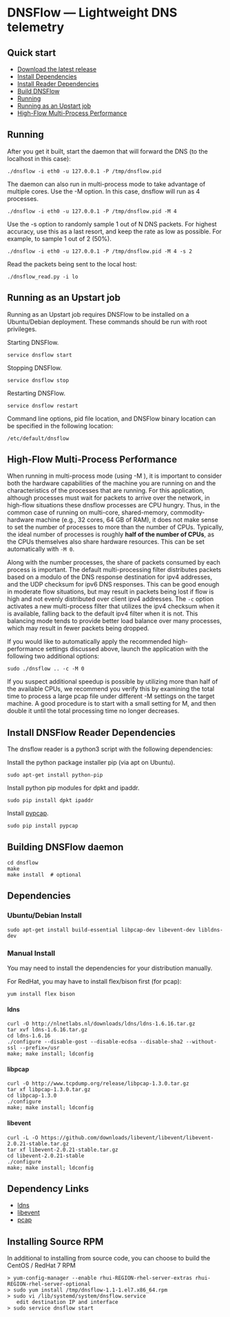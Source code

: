 # DNSFlow &mdash; Lightweight DNS telemetry

## Quick start
 * [Download the latest release](https://github.com/deepfield/dnsflow/archive/master.tar.gz)
 * [Install Dependencies](#dependencies)
 * [Install Reader Dependencies](#install-dnsflow-reader-dependencies)
 * [Build DNSFlow](#building-dnsflow-daemon)
 * [Running](#running)
 * [Running as an Upstart job](#running-as-an-upstart-job)
 * [High-Flow Multi-Process Performance](#high-flow-multi-process-performance)

## Running
After you get it built, start the daemon that will forward the DNS (to the localhost in this case):
```
./dnsflow -i eth0 -u 127.0.0.1 -P /tmp/dnsflow.pid
```

The daemon can also run in multi-process mode to take advantage of multiple cores. Use the -M option. In this case, dnsflow will run as 4 processes.
```
./dnsflow -i eth0 -u 127.0.0.1 -P /tmp/dnsflow.pid -M 4
```

Use the -s option to randomly sample 1 out of N DNS packets. For highest accuracy, use this as a last resort, and keep the rate as low as possible. For example, to sample 1 out of 2 (50%).
```
./dnsflow -i eth0 -u 127.0.0.1 -P /tmp/dnsflow.pid -M 4 -s 2
```

Read the packets being sent to the local host:
```
./dnsflow_read.py -i lo
```

## Running as an Upstart job
Running as an Upstart job requires DNSFlow to be installed on a Ubuntu/Debian deployment. These commands should be run with root privileges.

Starting DNSFlow.
```
service dnsflow start
```

Stopping DNSFlow.
```
service dnsflow stop
```

Restarting DNSFlow.
```
service dnsflow restart
```

Command line options, pid file location, and DNSFlow binary location can be specified in the following location:
```
/etc/default/dnsflow
```

## High-Flow Multi-Process Performance

When running in multi-process mode (using -M <nprocs>), it is
important to consider both the hardware capabilities of the machine
you are running on and the characteristics of the processes that are
running. For this application, although processes must wait for
packets to arrive over the network, in high-flow situations these
dnsflow processes are CPU hungry. Thus, in the common case of running
on multi-core, shared-memory, commodity-hardware machine (e.g., 32
cores, 64 GB of RAM), it does not make sense to set the number of
processes to more than the number of CPUs. Typically, the ideal number
of processes is roughly **half of the number of CPUs**, as the CPUs
themselves also share hardware resources. This can be set
automatically with `-M 0`.

Along with the number processes, the share of packets consumed by each
process is important. The default multi-processing filter distributes
packets based on a modulo of the DNS response destination for ipv4
addresses, and the UDP checksum for ipv6 DNS responses. This can be
good enough in moderate flow situations, but may result in packets
being lost if flow is high and not evenly distributed over client ipv4
addresses. The `-c` option activates a new multi-process filter that
utilizes the ipv4 checksum when it is available, falling back to the
default ipv4 filter when it is not. This balancing mode tends to
provide better load balance over many processes, which may result in
fewer packets being dropped.

If you would like to automatically apply the recommended
high-performance settings discussed above, launch the application with
the following two additional options:
```
sudo ./dnsflow .. -c -M 0
```

If you suspect additional speedup is possible by utilizing more than
half of the available CPUs, we recommend you verify this by examining
the total time to process a large pcap file under different -M
settings on the target machine. A good procedure is to start with a
small setting for M, and then double it until the total processing
time no longer decreases.

## Install DNSFlow Reader Dependencies
The dnsflow reader is a python3 script with the following dependencies:

Install the python package installer pip (via apt on Ubuntu).
```
sudo apt-get install python-pip
```

Install python pip modules for dpkt and ipaddr.
```
sudo pip install dpkt ipaddr
```

Install [pypcap](https://github.com/pynetwork/pypcap).
```
sudo pip install pypcap
```

## Building DNSFlow daemon
```
cd dnsflow
make
make install  # optional
```

## Dependencies

### Ubuntu/Debian Install
```
sudo apt-get install build-essential libpcap-dev libevent-dev libldns-dev
```

### Manual Install
You may need to install the dependencies for your distribution manually.

For RedHat, you may have to install flex/bison first (for pcap):
```
yum install flex bison
```

#### ldns

```
curl -O http://nlnetlabs.nl/downloads/ldns/ldns-1.6.16.tar.gz
tar xvf ldns-1.6.16.tar.gz
cd ldns-1.6.16
./configure --disable-gost --disable-ecdsa --disable-sha2 --without-ssl --prefix=/usr
make; make install; ldconfig
```

#### libpcap

```
curl -O http://www.tcpdump.org/release/libpcap-1.3.0.tar.gz
tar xf libpcap-1.3.0.tar.gz
cd libpcap-1.3.0
./configure
make; make install; ldconfig
```

#### libevent
```
curl -L -O https://github.com/downloads/libevent/libevent/libevent-2.0.21-stable.tar.gz
tar xf libevent-2.0.21-stable.tar.gz
cd libevent-2.0.21-stable
./configure
make; make install; ldconfig
```

## Dependency Links

- [ldns](http://nlnetlabs.nl/projects/ldns/)
- [libevent](http://monkey.org/~provos/libevent/)
- [pcap](http://www.tcpdump.org/)



## Installing Source RPM

In additional to installing from source code, you can choose to build
the CentOS / RedHat 7 RPM

```
> yum-config-manager --enable rhui-REGION-rhel-server-extras rhui-REGION-rhel-server-optional
> sudo yum install /tmp/dnsflow-1.1-1.el7.x86_64.rpm
> sudo vi /lib/systemd/system/dnsflow.service
   edit destination IP and interface
> sudo service dnsflow start
```
